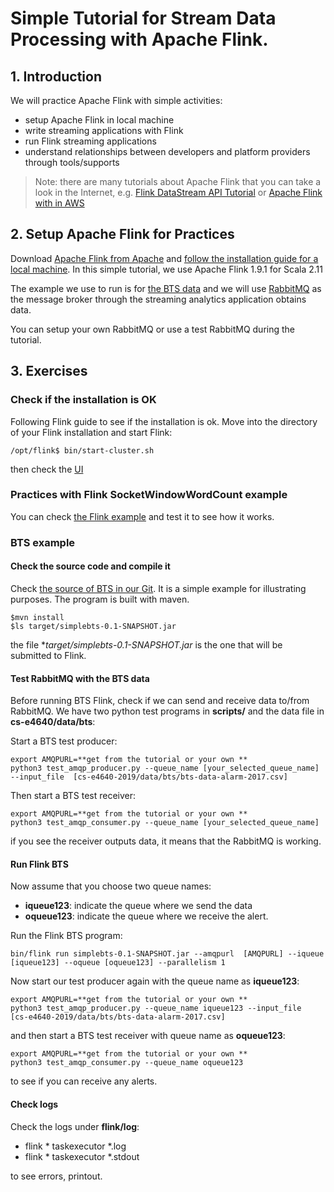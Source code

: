 # Simple Tutorial for Stream Data Processing with Apache Flink.

## 1. Introduction
We will practice Apache Flink with simple activities:
* setup Apache Flink in local machine
* write streaming applications with Flink
* run Flink streaming applications
* understand relationships between developers and platform providers through tools/supports

>Note: there are many tutorials about Apache Flink that you can take a look in the Internet, e.g. [Flink DataStream API Tutorial](https://ci.apache.org/projects/flink/flink-docs-stable/getting-started/tutorials/datastream_api.html) or [Apache Flink with in AWS](https://www.youtube.com/watch?v=4FIPt87A_qM)


## 2. Setup Apache Flink for Practices

Download [Apache Flink from Apache](https://flink.apache.org/downloads.html) and [follow the installation guide for a local machine](https://ci.apache.org/projects/flink/flink-docs-release-1.9/getting-started/tutorials/local_setup.html). In this simple tutorial, we use Apache Flink 1.9.1 for Scala 2.11

The example we use to run is for [the BTS data](https://version.aalto.fi/gitlab/bigdataplatforms/cs-e4640-2019/tree/master/data/bts) and we will use [RabbitMQ](http://www.rabbitmq.com) as the message broker through the streaming analytics application obtains data.

You can setup your own RabbitMQ or use a test RabbitMQ during the tutorial.

## 3. Exercises
### Check if the installation is OK
Following Flink guide to see if the installation is ok. Move into the directory of your Flink installation and start Flink:
```
/opt/flink$ bin/start-cluster.sh
```
then check the [UI](http://localhost:8081)

### Practices with Flink  SocketWindowWordCount example

You can check [the Flink example](https://ci.apache.org/projects/flink/flink-docs-release-1.9/getting-started/tutorials/local_setup.html) and test it to see how it works.

### BTS example

#### Check the source code and compile it
Check [the source of BTS in our Git](simplebts/). It is a simple example for illustrating purposes. The program is built with maven.
```
$mvn install
$ls target/simplebts-0.1-SNAPSHOT.jar
```
the file **target/simplebts-0.1-SNAPSHOT.jar* is the one that will be submitted to Flink.

#### Test RabbitMQ with the BTS data
Before running BTS Flink, check if we can send and receive data to/from RabbitMQ. We have two python test programs in **scripts/** and the data file in **cs-e4640/data/bts**:

Start a BTS test producer:
```
export AMQPURL=**get from the tutorial or your own **
python3 test_amqp_producer.py --queue_name [your_selected_queue_name] --input_file  [cs-e4640-2019/data/bts/bts-data-alarm-2017.csv]
```
Then start a BTS test receiver:
```
export AMQPURL=**get from the tutorial or your own **
python3 test_amqp_consumer.py --queue_name [your_selected_queue_name]
```
if you see the receiver outputs data, it means that the RabbitMQ is working.

#### Run Flink BTS

Now assume that you choose two queue names:
* **iqueue123**: indicate the queue where we send the data
* **oqueue123**: indicate the queue where we receive the alert.

Run the Flink BTS program:

```
bin/flink run simplebts-0.1-SNAPSHOT.jar --amqpurl  [AMQPURL] --iqueue [iqueue123] --oqueue [oqueue123] --parallelism 1
```
Now start our test producer again with the queue name as **iqueue123**:
```
export AMQPURL=**get from the tutorial or your own **
python3 test_amqp_producer.py --queue_name iqueue123 --input_file  [cs-e4640-2019/data/bts/bts-data-alarm-2017.csv]
```
and then start a BTS test receiver with queue name as **oqueue123**:
```
export AMQPURL=**get from the tutorial or your own **
python3 test_amqp_consumer.py --queue_name oqueue123
```
to see if you can receive any alerts.

#### Check logs
Check the logs under **flink/log**:
* flink * taskexecutor *.log
* flink * taskexecutor *.stdout

to see errors, printout.
